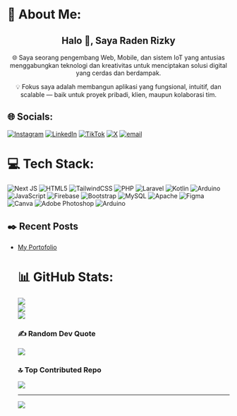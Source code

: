 # 💫 About Me:
<h2 align="center">Halo 👋, Saya Raden Rizky</h2>

<p align="center">🌐 Saya seorang pengembang Web, Mobile, dan sistem IoT yang antusias menggabungkan teknologi dan kreativitas untuk menciptakan solusi digital yang cerdas dan berdampak.</p>

<p align="center">💡 Fokus saya adalah membangun aplikasi yang fungsional, intuitif, dan scalable — baik untuk proyek pribadi, klien, maupun kolaborasi tim.</p>

## 🌐 Socials:
[![Instagram](https://img.shields.io/badge/Instagram-%23E4405F.svg?logo=Instagram&logoColor=white)](https://instagram.com/Radennrizky_) [![LinkedIn](https://img.shields.io/badge/LinkedIn-%230077B5.svg?logo=linkedin&logoColor=white)](https://linkedin.com/in/Raden-Rizky) [![TikTok](https://img.shields.io/badge/TikTok-%23000000.svg?logo=TikTok&logoColor=white)](https://tiktok.com/@SrydenID) [![X](https://img.shields.io/badge/X-black.svg?logo=X&logoColor=white)](https://x.com/RadenRizky26) [![email](https://img.shields.io/badge/Email-D14836?logo=gmail&logoColor=white)](mailto:raden775@gmail.com) 

# 💻 Tech Stack:
![Next JS](https://img.shields.io/badge/Next-black?style=for-the-badge&logo=next.js&logoColor=white) ![HTML5](https://img.shields.io/badge/html5-%23E34F26.svg?style=for-the-badge&logo=html5&logoColor=white) ![TailwindCSS](https://img.shields.io/badge/tailwindcss-%2338B2AC.svg?style=for-the-badge&logo=tailwind-css&logoColor=white) ![PHP](https://img.shields.io/badge/php-%23777BB4.svg?style=for-the-badge&logo=php&logoColor=white) ![Laravel](https://img.shields.io/badge/laravel-%23FF2D20.svg?style=for-the-badge&logo=laravel&logoColor=white) ![Kotlin](https://img.shields.io/badge/kotlin-%237F52FF.svg?style=for-the-badge&logo=kotlin&logoColor=white) ![Arduino](https://img.shields.io/badge/-Arduino-00979D?style=for-the-badge&logo=Arduino&logoColor=white) ![JavaScript](https://img.shields.io/badge/javascript-%23323330.svg?style=for-the-badge&logo=javascript&logoColor=%23F7DF1E) ![Firebase](https://img.shields.io/badge/firebase-%23039BE5.svg?style=for-the-badge&logo=firebase) ![Bootstrap](https://img.shields.io/badge/bootstrap-%238511FA.svg?style=for-the-badge&logo=bootstrap&logoColor=white) ![MySQL](https://img.shields.io/badge/mysql-4479A1.svg?style=for-the-badge&logo=mysql&logoColor=white) ![Apache](https://img.shields.io/badge/apache-%23D42029.svg?style=for-the-badge&logo=apache&logoColor=white) ![Figma](https://img.shields.io/badge/figma-%23F24E1E.svg?style=for-the-badge&logo=figma&logoColor=white) ![Canva](https://img.shields.io/badge/Canva-%2300C4CC.svg?style=for-the-badge&logo=Canva&logoColor=white) ![Adobe Photoshop](https://img.shields.io/badge/adobe%20photoshop-%2331A8FF.svg?style=for-the-badge&logo=adobe%20photoshop&logoColor=white) ![Arduino](https://img.shields.io/badge/-Arduino-00979D?style=for-the-badge&logo=Arduino&logoColor=white)

<h2>✒️ Recent Posts</h2>
<ul>
<li><a target="_blank" href="https://portofolio-raden-psi.vercel.app/">My Portofolio</a></li>

# 📊 GitHub Stats:
![](https://github-readme-stats.vercel.app/api?username=RadenRizky26&theme=dark&hide_border=false&include_all_commits=true&count_private=true)<br/>
![](https://nirzak-streak-stats.vercel.app/?user=RadenRizky26&theme=dark&hide_border=false)<br/>
![](https://github-readme-stats.vercel.app/api/top-langs/?username=RadenRizky26&theme=dark&hide_border=false&include_all_commits=true&count_private=true&layout=compact)

### ✍️ Random Dev Quote
![](https://quotes-github-readme.vercel.app/api?type=horizontal&theme=tokyonight)

### 🔝 Top Contributed Repo
![](https://github-contributor-stats.vercel.app/api?username=RadenRizky26&limit=5&theme=dark&combine_all_yearly_contributions=true)

---
[![](https://visitcount.itsvg.in/api?id=RadenRizky26&icon=0&color=0)](https://visitcount.itsvg.in)



